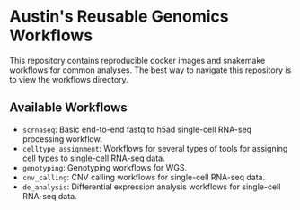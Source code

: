 # Austin's Reusable Genomics Workflows

This repository contains reproducible docker images and snakemake workflows
for common analyses. The best way to navigate this repository is to view the workflows directory.

## Available Workflows
- `scrnaseq`: Basic end-to-end fastq to h5ad single-cell RNA-seq processing workflow.
- `celltype_assignment`: Workflows for several types of tools for assigning cell types to single-cell RNA-seq data.
- `genotyping`: Genotyping workflows for WGS.
- `cnv_calling`: CNV calling workflows for single-cell RNA-seq data.
- `de_analysis`: Differential expression analysis workflows for single-cell RNA-seq data.

